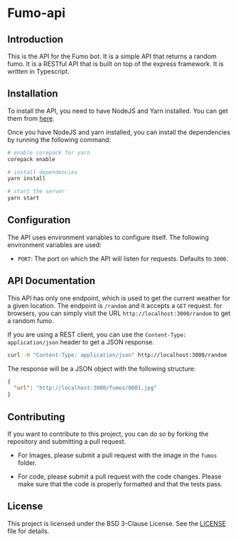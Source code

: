 # Fumo-api

## Introduction

This is the API for the Fumo bot. It is a simple API that returns a random fumo. It is a RESTful API that is built on top of the express framework. It is written in Typescript.

## Installation

To install the API, you need to have NodeJS and Yarn installed. You can get them from [here](https://nodejs.org/en/download/).

Once you have NodeJS and yarn installed, you can install the dependencies by running the following command:

```bash
# enable corepack for yarn
corepack enable

# install dependencies
yarn install

# start the server
yarn start
```

## Configuration

The API uses environment variables to configure itself. The following environment variables are used:

- `PORT`: The port on which the API will listen for requests. Defaults to `3000`.

## API Documentation

This API has only one endpoint, which is used to get the current weather for a given location. The endpoint is `/random` and it accepts a `GET` request. for browsers, you can simply visit the URL `http://localhost:3000/random` to get a random fumo.

If you are using a REST client, you can use the `Content-Type: application/json` header to get a JSON response.

```bash
curl -H "Content-Type: application/json" http://localhost:3000/random
```

The response will be a JSON object with the following structure:

```json
{
  "url": "http://localhost:3000/fumos/0001.jpg"
}
```

## Contributing

If you want to contribute to this project, you can do so by forking the repository and submitting a pull request.

- For Images, please submit a pull request with the image in the `fumos` folder.

- For code, please submit a pull request with the code changes. Please make sure that the code is properly formatted and that the tests pass.

## License

This project is licensed under the BSD 3-Clause License. See the [LICENSE](LICENSE) file for details.
